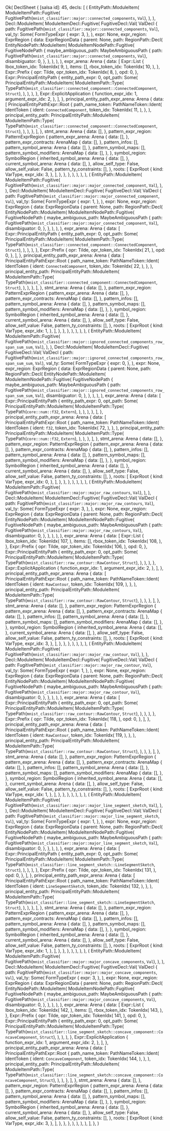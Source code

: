 Ok(
    DeclSheet {
        [salsa id]: 45,
        decls: [
            (
                EntityPath::ModuleItem(
                    ModuleItemPath::Fugitive(
                        FugitivePath(`mnist_classifier::major::connected_components`, `Val`),
                    ),
                ),
                Decl::ModuleItem(
                    ModuleItemDecl::Fugitive(
                        FugitiveDecl::Val(
                            ValDecl {
                                path: FugitivePath(`mnist_classifier::major::connected_components`, `Val`),
                                val_ty: Some(
                                    FormTypeExpr {
                                        expr: 3,
                                    },
                                ),
                                expr: None,
                                expr_region: ExprRegion {
                                    data: ExprRegionData {
                                        parent: None,
                                        path: RegionPath::Decl(
                                            EntityNodePath::ModuleItem(
                                                ModuleItemNodePath::Fugitive(
                                                    FugitiveNodePath {
                                                        maybe_ambiguous_path: MaybeAmbiguousPath {
                                                            path: FugitivePath(`mnist_classifier::major::connected_components`, `Val`),
                                                            disambiguator: 0,
                                                        },
                                                    },
                                                ),
                                            ),
                                        ),
                                        expr_arena: Arena {
                                            data: [
                                                Expr::List {
                                                    lbox_token_idx: TokenIdx(
                                                        9,
                                                    ),
                                                    items: [],
                                                    rbox_token_idx: TokenIdx(
                                                        10,
                                                    ),
                                                },
                                                Expr::Prefix {
                                                    opr: Tilde,
                                                    opr_token_idx: TokenIdx(
                                                        8,
                                                    ),
                                                    opd: 0,
                                                },
                                                Expr::PrincipalEntityPath {
                                                    entity_path_expr: 0,
                                                    opt_path: Some(
                                                        PrincipalEntityPath::ModuleItem(
                                                            ModuleItemPath::Type(
                                                                TypePath(`mnist_classifier::connected_component::ConnectedComponent`, `Struct`),
                                                            ),
                                                        ),
                                                    ),
                                                },
                                                Expr::ExplicitApplication {
                                                    function_expr_idx: 1,
                                                    argument_expr_idx: 2,
                                                },
                                            ],
                                        },
                                        principal_entity_path_expr_arena: Arena {
                                            data: [
                                                PrincipalEntityPathExpr::Root {
                                                    path_name_token: PathNameToken::Ident(
                                                        IdentToken {
                                                            ident: `ConnectedComponent`,
                                                            token_idx: TokenIdx(
                                                                11,
                                                            ),
                                                        },
                                                    ),
                                                    principal_entity_path: PrincipalEntityPath::ModuleItem(
                                                        ModuleItemPath::Type(
                                                            TypePath(`mnist_classifier::connected_component::ConnectedComponent`, `Struct`),
                                                        ),
                                                    ),
                                                },
                                            ],
                                        },
                                        stmt_arena: Arena {
                                            data: [],
                                        },
                                        pattern_expr_region: PatternExprRegion {
                                            pattern_expr_arena: Arena {
                                                data: [],
                                            },
                                            pattern_expr_contracts: ArenaMap {
                                                data: [],
                                            },
                                            pattern_infos: [],
                                            pattern_symbol_arena: Arena {
                                                data: [],
                                            },
                                            pattern_symbol_maps: [],
                                            pattern_symbol_modifiers: ArenaMap {
                                                data: [],
                                            },
                                        },
                                        symbol_region: SymbolRegion {
                                            inherited_symbol_arena: Arena {
                                                data: [],
                                            },
                                            current_symbol_arena: Arena {
                                                data: [],
                                            },
                                            allow_self_type: False,
                                            allow_self_value: False,
                                            pattern_ty_constraints: [],
                                        },
                                        roots: [
                                            ExprRoot {
                                                kind: VarType,
                                                expr_idx: 3,
                                            },
                                        ],
                                    },
                                },
                            },
                        ),
                    ),
                ),
            ),
            (
                EntityPath::ModuleItem(
                    ModuleItemPath::Fugitive(
                        FugitivePath(`mnist_classifier::major::major_connected_component`, `Val`),
                    ),
                ),
                Decl::ModuleItem(
                    ModuleItemDecl::Fugitive(
                        FugitiveDecl::Val(
                            ValDecl {
                                path: FugitivePath(`mnist_classifier::major::major_connected_component`, `Val`),
                                val_ty: Some(
                                    FormTypeExpr {
                                        expr: 1,
                                    },
                                ),
                                expr: None,
                                expr_region: ExprRegion {
                                    data: ExprRegionData {
                                        parent: None,
                                        path: RegionPath::Decl(
                                            EntityNodePath::ModuleItem(
                                                ModuleItemNodePath::Fugitive(
                                                    FugitiveNodePath {
                                                        maybe_ambiguous_path: MaybeAmbiguousPath {
                                                            path: FugitivePath(`mnist_classifier::major::major_connected_component`, `Val`),
                                                            disambiguator: 0,
                                                        },
                                                    },
                                                ),
                                            ),
                                        ),
                                        expr_arena: Arena {
                                            data: [
                                                Expr::PrincipalEntityPath {
                                                    entity_path_expr: 0,
                                                    opt_path: Some(
                                                        PrincipalEntityPath::ModuleItem(
                                                            ModuleItemPath::Type(
                                                                TypePath(`mnist_classifier::connected_component::ConnectedComponent`, `Struct`),
                                                            ),
                                                        ),
                                                    ),
                                                },
                                                Expr::Prefix {
                                                    opr: Tilde,
                                                    opr_token_idx: TokenIdx(
                                                        21,
                                                    ),
                                                    opd: 0,
                                                },
                                            ],
                                        },
                                        principal_entity_path_expr_arena: Arena {
                                            data: [
                                                PrincipalEntityPathExpr::Root {
                                                    path_name_token: PathNameToken::Ident(
                                                        IdentToken {
                                                            ident: `ConnectedComponent`,
                                                            token_idx: TokenIdx(
                                                                22,
                                                            ),
                                                        },
                                                    ),
                                                    principal_entity_path: PrincipalEntityPath::ModuleItem(
                                                        ModuleItemPath::Type(
                                                            TypePath(`mnist_classifier::connected_component::ConnectedComponent`, `Struct`),
                                                        ),
                                                    ),
                                                },
                                            ],
                                        },
                                        stmt_arena: Arena {
                                            data: [],
                                        },
                                        pattern_expr_region: PatternExprRegion {
                                            pattern_expr_arena: Arena {
                                                data: [],
                                            },
                                            pattern_expr_contracts: ArenaMap {
                                                data: [],
                                            },
                                            pattern_infos: [],
                                            pattern_symbol_arena: Arena {
                                                data: [],
                                            },
                                            pattern_symbol_maps: [],
                                            pattern_symbol_modifiers: ArenaMap {
                                                data: [],
                                            },
                                        },
                                        symbol_region: SymbolRegion {
                                            inherited_symbol_arena: Arena {
                                                data: [],
                                            },
                                            current_symbol_arena: Arena {
                                                data: [],
                                            },
                                            allow_self_type: False,
                                            allow_self_value: False,
                                            pattern_ty_constraints: [],
                                        },
                                        roots: [
                                            ExprRoot {
                                                kind: VarType,
                                                expr_idx: 1,
                                            },
                                        ],
                                    },
                                },
                            },
                        ),
                    ),
                ),
            ),
            (
                EntityPath::ModuleItem(
                    ModuleItemPath::Fugitive(
                        FugitivePath(`mnist_classifier::major::ignored_connected_components_row_span_sum_sum`, `Val`),
                    ),
                ),
                Decl::ModuleItem(
                    ModuleItemDecl::Fugitive(
                        FugitiveDecl::Val(
                            ValDecl {
                                path: FugitivePath(`mnist_classifier::major::ignored_connected_components_row_span_sum_sum`, `Val`),
                                val_ty: Some(
                                    FormTypeExpr {
                                        expr: 0,
                                    },
                                ),
                                expr: None,
                                expr_region: ExprRegion {
                                    data: ExprRegionData {
                                        parent: None,
                                        path: RegionPath::Decl(
                                            EntityNodePath::ModuleItem(
                                                ModuleItemNodePath::Fugitive(
                                                    FugitiveNodePath {
                                                        maybe_ambiguous_path: MaybeAmbiguousPath {
                                                            path: FugitivePath(`mnist_classifier::major::ignored_connected_components_row_span_sum_sum`, `Val`),
                                                            disambiguator: 0,
                                                        },
                                                    },
                                                ),
                                            ),
                                        ),
                                        expr_arena: Arena {
                                            data: [
                                                Expr::PrincipalEntityPath {
                                                    entity_path_expr: 0,
                                                    opt_path: Some(
                                                        PrincipalEntityPath::ModuleItem(
                                                            ModuleItemPath::Type(
                                                                TypePath(`core::num::f32`, `Extern`),
                                                            ),
                                                        ),
                                                    ),
                                                },
                                            ],
                                        },
                                        principal_entity_path_expr_arena: Arena {
                                            data: [
                                                PrincipalEntityPathExpr::Root {
                                                    path_name_token: PathNameToken::Ident(
                                                        IdentToken {
                                                            ident: `f32`,
                                                            token_idx: TokenIdx(
                                                                72,
                                                            ),
                                                        },
                                                    ),
                                                    principal_entity_path: PrincipalEntityPath::ModuleItem(
                                                        ModuleItemPath::Type(
                                                            TypePath(`core::num::f32`, `Extern`),
                                                        ),
                                                    ),
                                                },
                                            ],
                                        },
                                        stmt_arena: Arena {
                                            data: [],
                                        },
                                        pattern_expr_region: PatternExprRegion {
                                            pattern_expr_arena: Arena {
                                                data: [],
                                            },
                                            pattern_expr_contracts: ArenaMap {
                                                data: [],
                                            },
                                            pattern_infos: [],
                                            pattern_symbol_arena: Arena {
                                                data: [],
                                            },
                                            pattern_symbol_maps: [],
                                            pattern_symbol_modifiers: ArenaMap {
                                                data: [],
                                            },
                                        },
                                        symbol_region: SymbolRegion {
                                            inherited_symbol_arena: Arena {
                                                data: [],
                                            },
                                            current_symbol_arena: Arena {
                                                data: [],
                                            },
                                            allow_self_type: False,
                                            allow_self_value: False,
                                            pattern_ty_constraints: [],
                                        },
                                        roots: [
                                            ExprRoot {
                                                kind: VarType,
                                                expr_idx: 0,
                                            },
                                        ],
                                    },
                                },
                            },
                        ),
                    ),
                ),
            ),
            (
                EntityPath::ModuleItem(
                    ModuleItemPath::Fugitive(
                        FugitivePath(`mnist_classifier::major::major_raw_contours`, `Val`),
                    ),
                ),
                Decl::ModuleItem(
                    ModuleItemDecl::Fugitive(
                        FugitiveDecl::Val(
                            ValDecl {
                                path: FugitivePath(`mnist_classifier::major::major_raw_contours`, `Val`),
                                val_ty: Some(
                                    FormTypeExpr {
                                        expr: 3,
                                    },
                                ),
                                expr: None,
                                expr_region: ExprRegion {
                                    data: ExprRegionData {
                                        parent: None,
                                        path: RegionPath::Decl(
                                            EntityNodePath::ModuleItem(
                                                ModuleItemNodePath::Fugitive(
                                                    FugitiveNodePath {
                                                        maybe_ambiguous_path: MaybeAmbiguousPath {
                                                            path: FugitivePath(`mnist_classifier::major::major_raw_contours`, `Val`),
                                                            disambiguator: 0,
                                                        },
                                                    },
                                                ),
                                            ),
                                        ),
                                        expr_arena: Arena {
                                            data: [
                                                Expr::List {
                                                    lbox_token_idx: TokenIdx(
                                                        107,
                                                    ),
                                                    items: [],
                                                    rbox_token_idx: TokenIdx(
                                                        108,
                                                    ),
                                                },
                                                Expr::Prefix {
                                                    opr: Tilde,
                                                    opr_token_idx: TokenIdx(
                                                        106,
                                                    ),
                                                    opd: 0,
                                                },
                                                Expr::PrincipalEntityPath {
                                                    entity_path_expr: 0,
                                                    opt_path: Some(
                                                        PrincipalEntityPath::ModuleItem(
                                                            ModuleItemPath::Type(
                                                                TypePath(`mnist_classifier::raw_contour::RawContour`, `Struct`),
                                                            ),
                                                        ),
                                                    ),
                                                },
                                                Expr::ExplicitApplication {
                                                    function_expr_idx: 1,
                                                    argument_expr_idx: 2,
                                                },
                                            ],
                                        },
                                        principal_entity_path_expr_arena: Arena {
                                            data: [
                                                PrincipalEntityPathExpr::Root {
                                                    path_name_token: PathNameToken::Ident(
                                                        IdentToken {
                                                            ident: `RawContour`,
                                                            token_idx: TokenIdx(
                                                                109,
                                                            ),
                                                        },
                                                    ),
                                                    principal_entity_path: PrincipalEntityPath::ModuleItem(
                                                        ModuleItemPath::Type(
                                                            TypePath(`mnist_classifier::raw_contour::RawContour`, `Struct`),
                                                        ),
                                                    ),
                                                },
                                            ],
                                        },
                                        stmt_arena: Arena {
                                            data: [],
                                        },
                                        pattern_expr_region: PatternExprRegion {
                                            pattern_expr_arena: Arena {
                                                data: [],
                                            },
                                            pattern_expr_contracts: ArenaMap {
                                                data: [],
                                            },
                                            pattern_infos: [],
                                            pattern_symbol_arena: Arena {
                                                data: [],
                                            },
                                            pattern_symbol_maps: [],
                                            pattern_symbol_modifiers: ArenaMap {
                                                data: [],
                                            },
                                        },
                                        symbol_region: SymbolRegion {
                                            inherited_symbol_arena: Arena {
                                                data: [],
                                            },
                                            current_symbol_arena: Arena {
                                                data: [],
                                            },
                                            allow_self_type: False,
                                            allow_self_value: False,
                                            pattern_ty_constraints: [],
                                        },
                                        roots: [
                                            ExprRoot {
                                                kind: VarType,
                                                expr_idx: 3,
                                            },
                                        ],
                                    },
                                },
                            },
                        ),
                    ),
                ),
            ),
            (
                EntityPath::ModuleItem(
                    ModuleItemPath::Fugitive(
                        FugitivePath(`mnist_classifier::major::major_raw_contour`, `Val`),
                    ),
                ),
                Decl::ModuleItem(
                    ModuleItemDecl::Fugitive(
                        FugitiveDecl::Val(
                            ValDecl {
                                path: FugitivePath(`mnist_classifier::major::major_raw_contour`, `Val`),
                                val_ty: Some(
                                    FormTypeExpr {
                                        expr: 1,
                                    },
                                ),
                                expr: None,
                                expr_region: ExprRegion {
                                    data: ExprRegionData {
                                        parent: None,
                                        path: RegionPath::Decl(
                                            EntityNodePath::ModuleItem(
                                                ModuleItemNodePath::Fugitive(
                                                    FugitiveNodePath {
                                                        maybe_ambiguous_path: MaybeAmbiguousPath {
                                                            path: FugitivePath(`mnist_classifier::major::major_raw_contour`, `Val`),
                                                            disambiguator: 0,
                                                        },
                                                    },
                                                ),
                                            ),
                                        ),
                                        expr_arena: Arena {
                                            data: [
                                                Expr::PrincipalEntityPath {
                                                    entity_path_expr: 0,
                                                    opt_path: Some(
                                                        PrincipalEntityPath::ModuleItem(
                                                            ModuleItemPath::Type(
                                                                TypePath(`mnist_classifier::raw_contour::RawContour`, `Struct`),
                                                            ),
                                                        ),
                                                    ),
                                                },
                                                Expr::Prefix {
                                                    opr: Tilde,
                                                    opr_token_idx: TokenIdx(
                                                        118,
                                                    ),
                                                    opd: 0,
                                                },
                                            ],
                                        },
                                        principal_entity_path_expr_arena: Arena {
                                            data: [
                                                PrincipalEntityPathExpr::Root {
                                                    path_name_token: PathNameToken::Ident(
                                                        IdentToken {
                                                            ident: `RawContour`,
                                                            token_idx: TokenIdx(
                                                                119,
                                                            ),
                                                        },
                                                    ),
                                                    principal_entity_path: PrincipalEntityPath::ModuleItem(
                                                        ModuleItemPath::Type(
                                                            TypePath(`mnist_classifier::raw_contour::RawContour`, `Struct`),
                                                        ),
                                                    ),
                                                },
                                            ],
                                        },
                                        stmt_arena: Arena {
                                            data: [],
                                        },
                                        pattern_expr_region: PatternExprRegion {
                                            pattern_expr_arena: Arena {
                                                data: [],
                                            },
                                            pattern_expr_contracts: ArenaMap {
                                                data: [],
                                            },
                                            pattern_infos: [],
                                            pattern_symbol_arena: Arena {
                                                data: [],
                                            },
                                            pattern_symbol_maps: [],
                                            pattern_symbol_modifiers: ArenaMap {
                                                data: [],
                                            },
                                        },
                                        symbol_region: SymbolRegion {
                                            inherited_symbol_arena: Arena {
                                                data: [],
                                            },
                                            current_symbol_arena: Arena {
                                                data: [],
                                            },
                                            allow_self_type: False,
                                            allow_self_value: False,
                                            pattern_ty_constraints: [],
                                        },
                                        roots: [
                                            ExprRoot {
                                                kind: VarType,
                                                expr_idx: 1,
                                            },
                                        ],
                                    },
                                },
                            },
                        ),
                    ),
                ),
            ),
            (
                EntityPath::ModuleItem(
                    ModuleItemPath::Fugitive(
                        FugitivePath(`mnist_classifier::major::major_line_segment_sketch`, `Val`),
                    ),
                ),
                Decl::ModuleItem(
                    ModuleItemDecl::Fugitive(
                        FugitiveDecl::Val(
                            ValDecl {
                                path: FugitivePath(`mnist_classifier::major::major_line_segment_sketch`, `Val`),
                                val_ty: Some(
                                    FormTypeExpr {
                                        expr: 1,
                                    },
                                ),
                                expr: None,
                                expr_region: ExprRegion {
                                    data: ExprRegionData {
                                        parent: None,
                                        path: RegionPath::Decl(
                                            EntityNodePath::ModuleItem(
                                                ModuleItemNodePath::Fugitive(
                                                    FugitiveNodePath {
                                                        maybe_ambiguous_path: MaybeAmbiguousPath {
                                                            path: FugitivePath(`mnist_classifier::major::major_line_segment_sketch`, `Val`),
                                                            disambiguator: 0,
                                                        },
                                                    },
                                                ),
                                            ),
                                        ),
                                        expr_arena: Arena {
                                            data: [
                                                Expr::PrincipalEntityPath {
                                                    entity_path_expr: 0,
                                                    opt_path: Some(
                                                        PrincipalEntityPath::ModuleItem(
                                                            ModuleItemPath::Type(
                                                                TypePath(`mnist_classifier::line_segment_sketch::LineSegmentSketch`, `Struct`),
                                                            ),
                                                        ),
                                                    ),
                                                },
                                                Expr::Prefix {
                                                    opr: Tilde,
                                                    opr_token_idx: TokenIdx(
                                                        131,
                                                    ),
                                                    opd: 0,
                                                },
                                            ],
                                        },
                                        principal_entity_path_expr_arena: Arena {
                                            data: [
                                                PrincipalEntityPathExpr::Root {
                                                    path_name_token: PathNameToken::Ident(
                                                        IdentToken {
                                                            ident: `LineSegmentSketch`,
                                                            token_idx: TokenIdx(
                                                                132,
                                                            ),
                                                        },
                                                    ),
                                                    principal_entity_path: PrincipalEntityPath::ModuleItem(
                                                        ModuleItemPath::Type(
                                                            TypePath(`mnist_classifier::line_segment_sketch::LineSegmentSketch`, `Struct`),
                                                        ),
                                                    ),
                                                },
                                            ],
                                        },
                                        stmt_arena: Arena {
                                            data: [],
                                        },
                                        pattern_expr_region: PatternExprRegion {
                                            pattern_expr_arena: Arena {
                                                data: [],
                                            },
                                            pattern_expr_contracts: ArenaMap {
                                                data: [],
                                            },
                                            pattern_infos: [],
                                            pattern_symbol_arena: Arena {
                                                data: [],
                                            },
                                            pattern_symbol_maps: [],
                                            pattern_symbol_modifiers: ArenaMap {
                                                data: [],
                                            },
                                        },
                                        symbol_region: SymbolRegion {
                                            inherited_symbol_arena: Arena {
                                                data: [],
                                            },
                                            current_symbol_arena: Arena {
                                                data: [],
                                            },
                                            allow_self_type: False,
                                            allow_self_value: False,
                                            pattern_ty_constraints: [],
                                        },
                                        roots: [
                                            ExprRoot {
                                                kind: VarType,
                                                expr_idx: 1,
                                            },
                                        ],
                                    },
                                },
                            },
                        ),
                    ),
                ),
            ),
            (
                EntityPath::ModuleItem(
                    ModuleItemPath::Fugitive(
                        FugitivePath(`mnist_classifier::major::major_concave_components`, `Val`),
                    ),
                ),
                Decl::ModuleItem(
                    ModuleItemDecl::Fugitive(
                        FugitiveDecl::Val(
                            ValDecl {
                                path: FugitivePath(`mnist_classifier::major::major_concave_components`, `Val`),
                                val_ty: Some(
                                    FormTypeExpr {
                                        expr: 3,
                                    },
                                ),
                                expr: None,
                                expr_region: ExprRegion {
                                    data: ExprRegionData {
                                        parent: None,
                                        path: RegionPath::Decl(
                                            EntityNodePath::ModuleItem(
                                                ModuleItemNodePath::Fugitive(
                                                    FugitiveNodePath {
                                                        maybe_ambiguous_path: MaybeAmbiguousPath {
                                                            path: FugitivePath(`mnist_classifier::major::major_concave_components`, `Val`),
                                                            disambiguator: 0,
                                                        },
                                                    },
                                                ),
                                            ),
                                        ),
                                        expr_arena: Arena {
                                            data: [
                                                Expr::List {
                                                    lbox_token_idx: TokenIdx(
                                                        142,
                                                    ),
                                                    items: [],
                                                    rbox_token_idx: TokenIdx(
                                                        143,
                                                    ),
                                                },
                                                Expr::Prefix {
                                                    opr: Tilde,
                                                    opr_token_idx: TokenIdx(
                                                        141,
                                                    ),
                                                    opd: 0,
                                                },
                                                Expr::PrincipalEntityPath {
                                                    entity_path_expr: 0,
                                                    opt_path: Some(
                                                        PrincipalEntityPath::ModuleItem(
                                                            ModuleItemPath::Type(
                                                                TypePath(`mnist_classifier::line_segment_sketch::concave_component::ConcaveComponent`, `Struct`),
                                                            ),
                                                        ),
                                                    ),
                                                },
                                                Expr::ExplicitApplication {
                                                    function_expr_idx: 1,
                                                    argument_expr_idx: 2,
                                                },
                                            ],
                                        },
                                        principal_entity_path_expr_arena: Arena {
                                            data: [
                                                PrincipalEntityPathExpr::Root {
                                                    path_name_token: PathNameToken::Ident(
                                                        IdentToken {
                                                            ident: `ConcaveComponent`,
                                                            token_idx: TokenIdx(
                                                                144,
                                                            ),
                                                        },
                                                    ),
                                                    principal_entity_path: PrincipalEntityPath::ModuleItem(
                                                        ModuleItemPath::Type(
                                                            TypePath(`mnist_classifier::line_segment_sketch::concave_component::ConcaveComponent`, `Struct`),
                                                        ),
                                                    ),
                                                },
                                            ],
                                        },
                                        stmt_arena: Arena {
                                            data: [],
                                        },
                                        pattern_expr_region: PatternExprRegion {
                                            pattern_expr_arena: Arena {
                                                data: [],
                                            },
                                            pattern_expr_contracts: ArenaMap {
                                                data: [],
                                            },
                                            pattern_infos: [],
                                            pattern_symbol_arena: Arena {
                                                data: [],
                                            },
                                            pattern_symbol_maps: [],
                                            pattern_symbol_modifiers: ArenaMap {
                                                data: [],
                                            },
                                        },
                                        symbol_region: SymbolRegion {
                                            inherited_symbol_arena: Arena {
                                                data: [],
                                            },
                                            current_symbol_arena: Arena {
                                                data: [],
                                            },
                                            allow_self_type: False,
                                            allow_self_value: False,
                                            pattern_ty_constraints: [],
                                        },
                                        roots: [
                                            ExprRoot {
                                                kind: VarType,
                                                expr_idx: 3,
                                            },
                                        ],
                                    },
                                },
                            },
                        ),
                    ),
                ),
            ),
        ],
    },
)